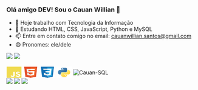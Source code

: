### Olá amigo DEV! Sou o Cauan Willian 👋

- 🔭 Hoje trabalho com Tecnologia da Informação
- 🌱 Estudando HTML, CSS, JavaScript, Python e MySQL
- 📫 Entre em contato comigo no email: cauanwillian.santos@gmail.com
- 😄 Pronomes: ele/dele


<div>
  <img height="180em" src="https://github-readme-stats.vercel.app/api?username=cauan-willian&show_icons=true&theme=dark&include_all_commits=true&count_private=true" >
  <img height="180em" src="https://github-readme-stats.vercel.app/api/top-langs/?username=cauan-willian&layout=donut&theme=dark&langs_count=16" >
</div> 


<div style="display: inline_block"><br>
  <img align="center" alt="Cauan-Js" height="30" width="40" src="https://raw.githubusercontent.com/devicons/devicon/master/icons/javascript/javascript-plain.svg">
  <img align="center" alt="Cauan-HTML" height="30" width="40" src="https://raw.githubusercontent.com/devicons/devicon/master/icons/html5/html5-original.svg">
  <img align="center" alt="Cauan-CSS" height="30" width="40" src="https://raw.githubusercontent.com/devicons/devicon/master/icons/css3/css3-original.svg">
  <img align="center" alt="Cauan-Python" height="30" width="40" src="https://raw.githubusercontent.com/devicons/devicon/master/icons/python/python-original.svg">
  <img align="center" alt="Cauan-SQL" height="70" width="40" src="https://cdn.jsdelivr.net/gh/devicons/devicon@latest/icons/mysql/mysql-original-wordmark.svg">
  
</div>

<div>
  <a href="https://www.instagram.com/cauann_willian?igsh=MTh6czJ0bWMzZzNuZg%3D%3D&utm_source=qr" target="_blank"><img src="https://img.shields.io/badge/-Instagram-%23E4405F?style=for-the-badge&logo=instagram&logoColor=white" target="_blank"></a>
  <a href = "mailto:cauanwillian.santos@gmail.com"><img src="https://img.shields.io/badge/-Gmail-%23333?style=for-the-badge&logo=gmail&logoColor=white" target="_blank"></a>
  <a href="https://www.linkedin.com/in/cauan-willian-8826bb226/" target="_blank"><img src="https://img.shields.io/badge/-LinkedIn-%230077B5?style=for-the-badge&logo=linkedin&logoColor=white" target="_blank"></a> 
  
##
</div>

